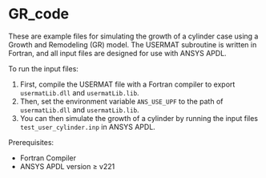 # GR_code
These are example files for simulating the growth of a cylinder case using a Growth and Remodeling (GR) model. The USERMAT subroutine is written in Fortran, and all input files are designed for use with ANSYS APDL.



To run the input files:



1. First, compile the USERMAT file with a Fortran compiler to export `usermatLib.dll` and `usermatLib.lib`.
2. Then, set the environment variable `ANS_USE_UPF` to the path of `usermatLib.dll` and `usermatLib.lib`.
3. You can then simulate the growth of a cylinder by running the input files `test_user_cylinder.inp` in ANSYS APDL.



Prerequisites:
- Fortran Compiler
- ANSYS APDL version ≥ v221
